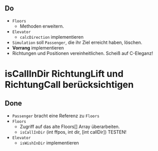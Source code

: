 ## Do ##
+ `Floors`
    - Methoden erweitern.
+ `Elevator`
    - `calcDirection` implementieren
+ `Simulation` soll `Passenger`, die ihr Ziel erreicht haben, löschen.
+ **Vorrang** implementieren
+ Richtungen und Positionen vereinheitlichen. Scheiß auf C-Eleganz!

# isCallInDir RichtungLift und RichtungCall berücksichtigen

## Done ##
+ `Passenger` bracht eine Referenz zu `Floors`
+ `Floors`
	- Zugriff auf das alte Floors[] Array überarbeiten.
	- `isCallInDir` (int ffpos, int dir, [int callDir]) TESTEN!
+ `Elevator`
	- `isWishInDir` implementieren
